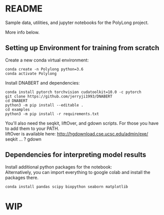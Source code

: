 # README
Sample data, utilities, and jupyter notebooks for the PolyLong project. 

More info below. 

## Setting up Environment for training from scratch

Create a new conda virtual environment:
```
conda create -n Polylong python=3.6
conda activate Polylong
```

Install DNABERT and dependencies:

```
conda install pytorch torchvision cudatoolkit=10.0 -c pytorch
git clone https://github.com/jerryji1993/DNABERT
cd DNABERT
python3 -m pip install --editable .
cd examples
python3 -m pip install -r requirements.txt
```

You'll also need the seqkit, liftOver, and gdown scripts. For those you have to add them to your PATH. \
liftOver is available here: http://hgdownload.cse.ucsc.edu/admin/exe/ \
seqkit ... ?
gdown

## Dependencies for interpreting model results

Install additional python packages for the notebook: \
Alternatively, you can import everything to google colab and install the packages there.
```
conda install pandas scipy biopython seaborn matplotlib
```


# WIP
